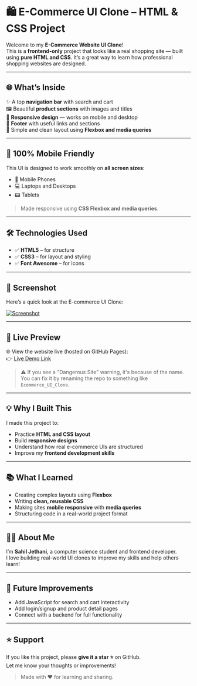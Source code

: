 # 🛍️ E-Commerce UI Clone – HTML & CSS Project

Welcome to my **E-Commerce Website UI Clone**!  
This is a **frontend-only** project that looks like a real shopping site — built using **pure HTML and CSS**. It’s a great way to learn how professional shopping websites are designed.

---

## 🌐 What’s Inside

✨ A top **navigation bar** with search and cart  
🖼️ Beautiful **product sections** with images and titles  
📱 **Responsive design** — works on mobile and desktop  
🦶 **Footer** with useful links and sections  
🧠 Simple and clean layout using **Flexbox and media queries**

---

## 📱 100% Mobile Friendly

This UI is designed to work smoothly on **all screen sizes**:

- 📱 Mobile Phones  
- 💻 Laptops and Desktops  
- 📟 Tablets

> Made responsive using **CSS Flexbox and media queries**.

---

## 🛠️ Technologies Used

- ✅ **HTML5** – for structure  
- ✅ **CSS3** – for layout and styling  
- ✅ **Font Awesome** – for icons

---

## 📸 Screenshot

Here’s a quick look at the E-commerce UI Clone:

[![Screenshot](https://github.com/jethanisahil/Amazon_Clone/blob/1865756775207edbf61cbbbd176642abc21eaae8/screen-shotAmazon_clone.jpg?raw=true)](https://github.com/jethanisahil/Ecomerece_UI/blob/main/E-Commerce%20UI%20Clone_ScreenShot.jpg?raw=true)

---

## 🔗 Live Preview

🌐 View the website live (hosted on GitHub Pages):  
👉 [Live Demo Link](https://jethanisahil.github.io/Ecomerece_UI/)

> ⚠️ If you see a "Dangerous Site" warning, it's because of the name. You can fix it by renaming the repo to something like `Ecommerce_UI_Clone`.

---

## 💡 Why I Built This

I made this project to:

- Practice **HTML and CSS layout**
- Build **responsive designs**
- Understand how real e-commerce UIs are structured
- Improve my **frontend development skills**

---

## 📚 What I Learned

- Creating complex layouts using **Flexbox**
- Writing **clean, reusable CSS**
- Making sites **mobile responsive** with **media queries**
- Structuring code in a real-world project format

---

## 🧑‍💻 About Me

I’m **Sahil Jethani**, a computer science student and frontend developer.  
I love building real-world UI clones to improve my skills and help others learn!

---

## 🚀 Future Improvements

- Add JavaScript for search and cart interactivity  
- Add login/signup and product detail pages  
- Connect with a backend for full functionality

---

## ⭐ Support

If you like this project, please **give it a star ⭐** on GitHub.  
Let me know your thoughts or improvements!

> Made with ❤️ for learning and sharing.
